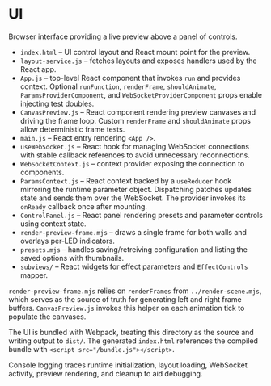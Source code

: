 # UI

Browser interface providing a live preview above a panel of controls.


- `index.html` – UI control layout and React mount point for the preview.
- `layout-service.js` – fetches layouts and exposes handlers used by the React app.
- `App.js` – top-level React component that invokes `run` and provides context. Optional `runFunction`, `renderFrame`, `shouldAnimate`, `ParamsProviderComponent`, and `WebSocketProviderComponent` props enable injecting test doubles.
- `CanvasPreview.js` – React component rendering preview canvases and driving the frame loop. Custom `renderFrame` and `shouldAnimate` props allow deterministic frame tests.
- `main.js` – React entry rendering `<App />`.
- `useWebSocket.js` – React hook for managing WebSocket connections with stable callback references to avoid unnecessary reconnections.
- `WebSocketContext.js` – context provider exposing the connection to components.
- `ParamsContext.js` – React context backed by a `useReducer` hook mirroring the runtime parameter object. Dispatching patches updates state and sends them over the WebSocket. The provider invokes its `onReady` callback once after mounting.
- `ControlPanel.js` – React panel rendering presets and parameter controls using context state.
- `render-preview-frame.mjs` – draws a single frame for both walls and overlays per‑LED indicators.
- `presets.mjs` – handles saving/retreiving configuration and listing the saved options with thumbnails.
- `subviews/` – React widgets for effect parameters and `EffectControls` mapper.

`render-preview-frame.mjs` relies on `renderFrames` from `../render-scene.mjs`, which serves as the source of truth for generating left and right frame buffers. `CanvasPreview.js` invokes this helper on each animation tick to populate the canvases.

The UI is bundled with Webpack, treating this directory as the source and writing output to `dist/`.
The generated `index.html` references the compiled bundle with `<script src="/bundle.js"></script>`.

Console logging traces runtime initialization, layout loading, WebSocket activity, preview rendering, and cleanup to aid debugging.
